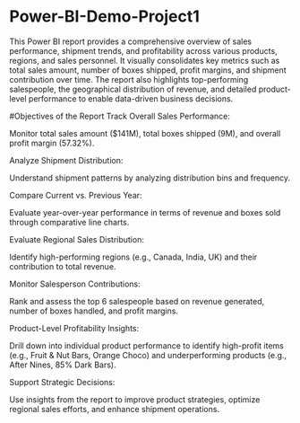 # Power-BI-Demo-Project1
This Power BI report provides a comprehensive overview of sales performance, shipment trends, and profitability across various products, regions, and sales personnel. It visually consolidates key metrics such as total sales amount, number of boxes shipped, profit margins, and shipment contribution over time. The report also highlights top-performing salespeople, the geographical distribution of revenue, and detailed product-level performance to enable data-driven business decisions.


#Objectives of the Report
Track Overall Sales Performance:

Monitor total sales amount ($141M), total boxes shipped (9M), and overall profit margin (57.32%).

Analyze Shipment Distribution:

Understand shipment patterns by analyzing distribution bins and frequency.

Compare Current vs. Previous Year:

Evaluate year-over-year performance in terms of revenue and boxes sold through comparative line charts.

Evaluate Regional Sales Distribution:

Identify high-performing regions (e.g., Canada, India, UK) and their contribution to total revenue.

Monitor Salesperson Contributions:

Rank and assess the top 6 salespeople based on revenue generated, number of boxes handled, and profit margins.

Product-Level Profitability Insights:

Drill down into individual product performance to identify high-profit items (e.g., Fruit & Nut Bars, Orange Choco) and underperforming products (e.g., After Nines, 85% Dark Bars).

Support Strategic Decisions:

Use insights from the report to improve product strategies, optimize regional sales efforts, and enhance shipment operations.
